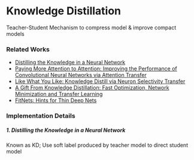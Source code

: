 # Knowledge Distillation
Teacher-Student Mechanism to compress model & improve compact models
 
### Related Works
* [Distilling the Knowledge in a Neural Network](https://arxiv.org/abs/1503.02531v1)
* [Paying More Attention to Attention: Improving the Performance of 
Convolutional Neural Networks via Attention Transfer](https://arxiv.org/abs/1612.03928v3)
* [Like What You Like: Knowledge Distill via Neuron Selectivity Transfer](https://arxiv.org/abs/1707.01219)
* [A Gift From Knowledge Distillation: Fast Optimization, 
Network Minimization and Transfer Learning](https://zpascal.net/cvpr2017/Yim_A_Gift_From_CVPR_2017_paper.pdf)
* [FitNets: Hints for Thin Deep Nets](https://arxiv.org/abs/1412.6550)

### Implementation Details
##### 1. Distilling the Knowledge in a Neural Network
Known as KD; Use soft label produced by teacher model to direct student model